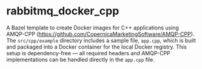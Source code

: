 # rabbitmq_docker_cpp
A Bazel template to create Docker images for C++ applications using AMQP-CPP (https://github.com/CopernicaMarketingSoftware/AMQP-CPP). The `src/cpp/example` directory includes a sample file, `app.cpp`, which is built and packaged into a Docker container for the local Docker registry. This setup is dependency-free — all required headers and AMQP-CPP implementations can be handled directly in the `app.cpp` file.
